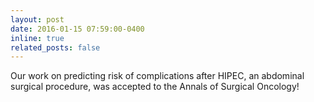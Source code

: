 ```yaml
---
layout: post
date: 2016-01-15 07:59:00-0400
inline: true
related_posts: false
---
```


Our work on predicting risk of complications after HIPEC, an abdominal surgical procedure, was accepted to the Annals of Surgical Oncology!


<!-- AISTATS, Annals of Surgical Oncology, other papers... -->
<!-- top paper award -->
<!-- MLD TA award -->
<!-- hosting ML4H stuff? -->
<!-- fellowships -->
<!-- masterworks paper -->
<!-- https://delphi.cmu.edu/blog/2021/01/28/unpacking-the-drop-in-covid-19-case-fatality-rates/ -->